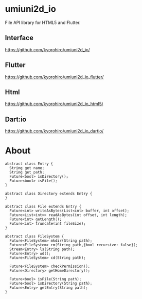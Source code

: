 # umiuni2d_io

File API library for HTML5 and Flutter.

## Interface
https://github.com/kyorohiro/umiuni2d_io/

## Flutter
https://github.com/kyorohiro/umiuni2d_io_flutter/

## Html
https://github.com/kyorohiro/umiuni2d_io_html5/

## Dart:io
https://github.com/kyorohiro/umiuni2d_io_dartio/

# About

```
abstract class Entry {
  String get name;
  String get path;
  Future<bool> isDirectory();
  Future<bool> isFile();
}

abstract class Directory extends Entry {
}

abstract class File extends Entry {
  Future<int> writeAsBytes(List<int> buffer, int offset);
  Future<List<int>> readAsBytes(int offset, int length);
  Future<int> getLength();
  Future<int> truncate(int fileSize);
}

abstract class FileSystem {
  Future<FileSystem> mkdir(String path);
  Future<FileSystem> rm(String path,{bool recursive: false});
  Stream<Entry> ls(String path);
  Future<Entry> wd();
  Future<FileSystem> cd(String path);

  Future<FileSystem> checkPermission();
  Future<Directory> getHomeDirectory();

  Future<bool> isFile(String path);
  Future<bool> isDirectory(String path);
  Future<Entry> getEntry(String path);
}
```
